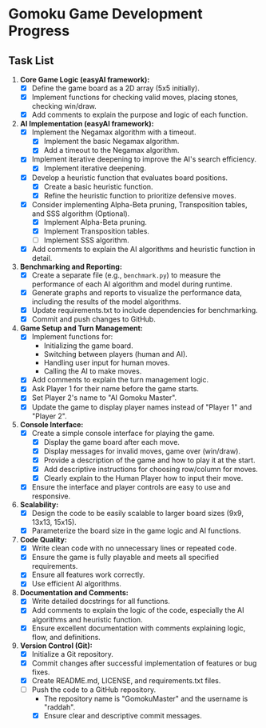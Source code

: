 # Gomoku Game Development Progress

## Task List

1.  **Core Game Logic (easyAI framework):**
    *   [x] Define the game board as a 2D array (5x5 initially).
    *   [x] Implement functions for checking valid moves, placing stones, checking win/draw.
    *   [x] Add comments to explain the purpose and logic of each function.
2.  **AI Implementation (easyAI framework):**
    *   [x] Implement the Negamax algorithm with a timeout.
        *   [x] Implement the basic Negamax algorithm.
        *   [x] Add a timeout to the Negamax algorithm.
    *   [x] Implement iterative deepening to improve the AI's search efficiency.
        *   [x] Implement iterative deepening.
    *   [x] Develop a heuristic function that evaluates board positions.
        *   [x] Create a basic heuristic function.
        *   [x] Refine the heuristic function to prioritize defensive moves.
    *   [x] Consider implementing Alpha-Beta pruning, Transposition tables, and SSS algorithm (Optional).
        *   [x] Implement Alpha-Beta pruning.
        *   [x] Implement Transposition tables.
        *   [ ] Implement SSS algorithm.
    *   [x] Add comments to explain the AI algorithms and heuristic function in detail.
3.  **Benchmarking and Reporting:**
    *   [x] Create a separate file (e.g., `benchmark.py`) to measure the performance of each AI algorithm and model during runtime.
    *   [x] Generate graphs and reports to visualize the performance data, including the results of the model algorithms.
    *   [x] Update requirements.txt to include dependencies for benchmarking.
    *   [x] Commit and push changes to GitHub.
4.  **Game Setup and Turn Management:**
    *   [x] Implement functions for:
        *   Initializing the game board.
        *   Switching between players (human and AI).
        *   Handling user input for human moves.
        *   Calling the AI to make moves.
    *   [x] Add comments to explain the turn management logic.
    *   [x] Ask Player 1 for their name before the game starts.
    *   [x] Set Player 2's name to "AI Gomoku Master".
    *   [x] Update the game to display player names instead of "Player 1" and "Player 2".
5.  **Console Interface:**
    *   [x] Create a simple console interface for playing the game.
        *   [x] Display the game board after each move.
        *   [x] Display messages for invalid moves, game over (win/draw).
        *   [x] Provide a description of the game and how to play it at the start.
        *   [x] Add descriptive instructions for choosing row/column for moves.
        *   [x] Clearly explain to the Human Player how to input their move.
    *   [x] Ensure the interface and player controls are easy to use and responsive.
6.  **Scalability:**
    *   [x] Design the code to be easily scalable to larger board sizes (9x9, 13x13, 15x15).
    *   [x] Parameterize the board size in the game logic and AI functions.
7.  **Code Quality:**
    *   [x] Write clean code with no unnecessary lines or repeated code.
    *   [x] Ensure the game is fully playable and meets all specified requirements.
    *   [x] Ensure all features work correctly.
    *   [x] Use efficient AI algorithms.
8.  **Documentation and Comments:**
    *   [x] Write detailed docstrings for all functions.
    *   [x] Add comments to explain the logic of the code, especially the AI algorithms and heuristic function.
    *   [x] Ensure excellent documentation with comments explaining logic, flow, and definitions.
9.  **Version Control (Git):**
    *   [x] Initialize a Git repository.
    *   [x] Commit changes after successful implementation of features or bug fixes.
    *   [x] Create README.md, LICENSE, and requirements.txt files.
    *   [ ] Push the code to a GitHub repository.
        *   The repository name is "GomokuMaster" and the username is "raddah".
        *   [x] Ensure clear and descriptive commit messages.
